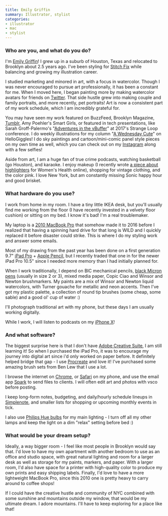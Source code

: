 ```yaml
---
title: Emily Griffin
summary: Illustrator, stylist
categories:
- illustrator
- mac
- stylist
---
```


### Who are you, and what do you do?

I'm [Emily Griffin](http://daybrighten.com/ "Emily's website.")! I grew up in a suburb of Houston, Texas and relocated to Brooklyn about 2.5 years ago. I've been styling for [Stitch Fix][stitch-fix] while balancing and growing my illustration career.

I studied marketing and minored in art, with a focus in watercolor. Though I was never encouraged to pursue art professionally, it has been a constant for me. When I moved here, I began painting more by making watercolor avatars for friends on [Twitter][]. That side hustle grew into making couple and family portraits, and more recently, pet portraits! Art is now a consistent part of my work schedule, which I am incredibly grateful for.

You may have seen my work featured on BuzzFeed, Brooklyn Magazine, [Tumblr][], Amy Poehler's Smart Girls, or featured in tech presentations, like Sarah Groff-Palermo's "[Adventures in the vBuffer](https://www.youtube.com/watch?v=WhE2TUZXQQU "A YouTube video of Sarah's WebGL talk.")" at 2017's Strange Loop conference. I do weekly illustrations for my column "[A Wednesday Cute](https://hellogiggles.com/author/emily-griffin/ "Emily's HelloGiggles account.")" on HelloGiggles! I do sky paintings and cartoon/mini-comic panel style pieces on my own time as well, which you can check out on my [Instagram](https://www.instagram.com/daybrighten/ "Emily's Instagram account.") along with a few selfies!

Aside from art, I am a huge fan of true crime podcasts, watching basketball (go Houston), and karaoke. I enjoy makeup (I recently wrote [a piece about highlighters](https://www.womenshealthmag.com/beauty/highlighter-techniques "Emily's highlighters article for Women's Health.") for Women's Health online), shopping for vintage clothing, and the color pink. I love New York, but am constantly missing Sonic happy hour and good brisket.

### What hardware do you use?

I work from home in my room. I have a tiny little IKEA desk, but you'll usually find me working from the floor (I have recently invested in a velvety floor cushion) or sitting on my bed. I know it's bad! I'm a real troublemaker.

My laptop is a [2010 MacBook Pro][macbook-pro] that somehow made it to 2016 before I realized that having a spinning hard drive for that long is WILD and I quickly replaced it before disaster could strike. This is where I do my styling work and answer some emails.

Most of my drawing from the past year has been done on a first generation 9.7" [iPad Pro][ipad-pro] + [Apple Pencil][pencil], but I recently traded that one in for the newer iPad Pro 10.5" since I needed more memory than I had initially planned for.

When I work traditionally, I depend on BIC mechanical pencils, [black Micron pens][pigma-micron] (usually in size 2 or 3), mixed media paper, Copic Ciao and Winsor and Newton brushmarkers. My paints are a mix of Winsor and Newton liquid watercolors, with Turner gouache for metallic and neon accents. Then I've got my plastic palette, a collection of round tip brushes (some cheap, some sable) and a good ol' cup of water :) 

I'll photograph traditional art with my phone, but these days I am usually working digitally.

While I work, I will listen to podcasts on my [iPhone X][iphone-x]!

### And what software?

The biggest surprise here is that I don't have [Adobe Creative Suite][creative-suite], I am still learning it! So when I purchased the iPad Pro, it was to encourage my journey into digital art since i'd only worked on paper before. It definitely helped bridge that gap - I use [Procreate][procreate-ios] and love it! I've purchased some amazing brush sets from Ben Lew that I use a lot.

I browse the internet on [Chrome][], or [Safari][safari-ios] on my phone, and use the email app [Spark][spark.2] to send files to clients. I will often edit art and photos with vsco before posting.

I keep long-form notes, budgeting, and daily/hourly schedule lineups in [Simplenote][], and smaller lists for shopping or upcoming monthly events in tick. 

I also use [Philips Hue bulbs][hue] for my main lighting - I turn off all my other lamps and keep the light on a dim "relax" setting before bed :) 

### What would be your dream setup?

Ideally, a way bigger room - I feel like most people in Brooklyn would say that. I'd love to have my own apartment with another bedroom to use as an office and studio space, with great natural lighting and room for a larger desk as well as storage for my paints, markers, and paper. With a larger room, I'd also have space for a printer with high-quality color to produce my own prints and easy shipping labels. Finally, I'd love to have a more lightweight MacBook Pro, since this 2010 one is pretty heavy to carry around to coffee shops!

If I could have the creative hustle and community of NYC combined with some sunshine and mountains outside my window, that would be my ultimate dream. I adore mountains. I'll have to keep exploring for a place like that!

[chrome]: https://www.google.com/intl/en/chrome/browser/ "A WebKit-based browser, where each tab runs in its own thread."
[creative-suite]: https://www.adobe.com/creativecloud.html "A collection of design tools."
[hue]: https://www2.meethue.com/en-us/ "A wireless controllable LED light system."
[ipad-pro]: https://en.wikipedia.org/wiki/IPad_Pro "An iOS tablet."
[iphone-x]: https://en.wikipedia.org/wiki/IPhone_X "A 5.8 inch smartphone."
[macbook-pro]: https://www.apple.com/macbook-pro/ "A laptop."
[pencil]: https://www.fiftythree.com/pencil "An iPad stylus."
[pigma-micron]: https://www.sakuraofamerica.com/Pen-Archival "A technical pen with archival pigmented ink."
[procreate-ios]: https://itunes.apple.com/us/app/procreate/id425073498 "A powerful illustration app."
[safari-ios]: https://en.wikipedia.org/wiki/Safari_(web_browser)#iOS-specific_features "A web browser included with iOS."
[simplenote]: https://simplenote.com/ "A note-taking/syncing service."
[spark.2]: https://sparkmailapp.com "A Mac email client."
[stitch-fix]: https://www.stitchfix.com/ "A personal clothes styling service."
[tumblr]: https://www.tumblr.com/ "An online personal publishing platform."
[twitter]: https://twitter.com/ "An online micro-blogging platform."
